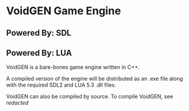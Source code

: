 # VoidGEN Game Engine

## Powered By: SDL
## Powered By: LUA

VoidGEN is a bare-bones game engine written in C++.

A compiled version of the engine will be distributed as an .exe file along with the required SDL2 and LUA 5.3 .dll files.

VoidGEN can also be compiled by source. To compile VoidGEN, see *redacted*
